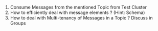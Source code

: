 1. Consume Messages from the mentioned Topic from Test Cluster
2. How to efficiently deal with message elements ? (Hint: Schema)
3. How to deal with Multi-tenancy of Messages in a Topic ? Discuss in Groups